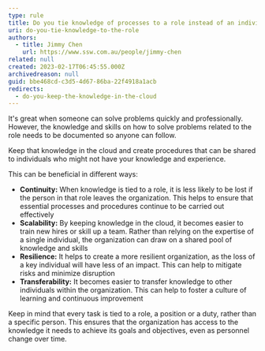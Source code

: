 ```yaml
---
type: rule
title: Do you tie knowledge of processes to a role instead of an individual?
uri: do-you-tie-knowledge-to-the-role
authors:
  - title: Jimmy Chen
    url: https://www.ssw.com.au/people/jimmy-chen
related: null
created: 2023-02-17T06:45:55.000Z
archivedreason: null
guid: bbe468cd-c3d5-4d67-86ba-22f4918a1acb
redirects:
  - do-you-keep-the-knowledge-in-the-cloud
---
```


It's great when someone can solve problems quickly and professionally. However, the knowledge and skills on how to solve problems related to the role needs to be documented so anyone can follow. 

Keep that knowledge in the cloud and create procedures that can be shared to individuals who might not have your knowledge and experience.

This can be beneficial in different ways:

* **Continuity:** When knowledge is tied to a role, it is less likely to be lost if the person in that role leaves the organization. This helps to ensure that essential processes and procedures continue to be carried out effectively
* **Scalability:** By keeping knowledge in the cloud, it becomes easier to train new hires or skill up a team. Rather than relying on the expertise of a single individual, the organization can draw on a shared pool of knowledge and skills
* **Resilience:** It helps to create a more resilient organization, as the loss of a key individual will have less of an impact. This can help to mitigate risks and minimize disruption
* **Transferability:** It becomes easier to transfer knowledge to other individuals within the organization. This can help to foster a culture of learning and continuous improvement

Keep in mind that every task is tied to a role, a position or a duty, rather than a specific person. This ensures that the organization has access to the knowledge it needs to achieve its goals and objectives, even as personnel change over time.
